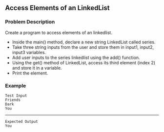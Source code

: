 ## Access Elements of an LinkedList

### Problem Description
Create a program to access elements of an linkedlist.

- Inside the main() method, declare a new string LinkedList called series.
- Take three string inputs from the user and store them in input1, input2, input3 variables.
- Add user inputs to the series linkedlist using the add() function.
- Using the get() method of LinkedList, access its third element (index 2) and store it in a variable.
- Print the element.

### Example
    Test Input
    Friends
    Dark
    You
------
    Expected Output
    You